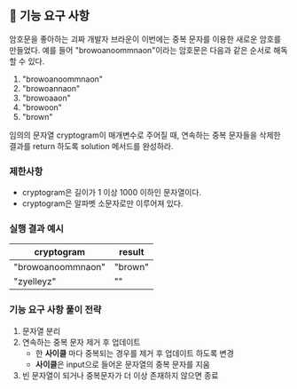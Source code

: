 ## 🚀 기능 요구 사항

암호문을 좋아하는 괴짜 개발자 브라운이 이번에는 중복 문자를 이용한 새로운 암호를 만들었다. 예를 들어 "browoanoommnaon"이라는 암호문은 다음과 같은 순서로 해독할 수 있다.

1. "browoanoommnaon"
2. "browoannaon"
3. "browoaaon"
4. "browoon"
5. "brown"

임의의 문자열 cryptogram이 매개변수로 주어질 때, 연속하는 중복 문자들을 삭제한 결과를 return 하도록 solution 메서드를 완성하라.

### 제한사항

- cryptogram은 길이가 1 이상 1000 이하인 문자열이다.
- cryptogram은 알파벳 소문자로만 이루어져 있다.

### 실행 결과 예시

| cryptogram | result |
| --- | --- |
| "browoanoommnaon" | "brown" |
| "zyelleyz" | "" |

### 기능 요구 사항 풀이 전략
1. 문자열 분리
2. 연속하는 중복 문자 제거 후 업데이트 
   - 한 **사이클** 마다 중복되는 경우를 제거 후 업데이트 하도록 변경
   - **사이클**은 input으로 들어온 문자열의 중복 문자를 지움 
3. 빈 문자열이 되거나 중복문자가 더 이상 존재하지 않으면 종료
